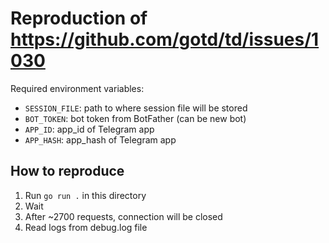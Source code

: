# Reproduction of https://github.com/gotd/td/issues/1030

Required environment variables:

- `SESSION_FILE`: path to where session file will be stored
- `BOT_TOKEN`: bot token from BotFather (can be new bot)
- `APP_ID`: app_id of Telegram app
- `APP_HASH`: app_hash of Telegram app

## How to reproduce

1. Run `go run .` in this directory
2. Wait
3. After ~2700 requests, connection will be closed
4. Read logs from debug.log file
